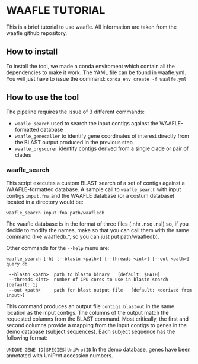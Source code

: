 # WAAFLE TUTORIAL
This is a brief tutorial to use waafle. All information are taken from the waafle github repository. 
## How to install
To install the tool, we made a conda enviroment which contain all the dependencies to make it work. The YAML file can be found in waafle.yml. You will just have to issue the command:
`conda env create -f waalfe.yml`
## How to use the tool
The pipeline requires the issue of 3 different commands: 
- `waafle_search` used to search the input contigs against the WAAFLE-formatted database
- `waafle_genecaller` to identify gene coordinates of interest directly from the BLAST output produced in the previous step 
- `waafle_orgscorer` identify contigs derived from a single clade or pair of clades
### waafle_search
This script executes a custom BLAST search of a set of contigs against a WAAFLE-formatted database.
A sample call to `waafle_search` with input contigs `input.fna` and the WAAFLE database (or a costum database) located in a directory would be: 

```
waafle_search input.fna path/waafledb
```

The waafle database is in the format of three files (.nhr .nsq .nsl) so, if you decide to modify the names, make so that you can call them with the same command (like waafledb.*, so you can just put path/waafledb).

Other commands for the `--help` menu are:

`waafle_search [-h] [--blastn <path>] [--threads <int>] [--out <path>] query db`
 ```
  --blastn <path>  path to blastn binary   [default: $PATH]
  --threads <int>  number of CPU cores to use in blastn search   [default: 1]
  --out <path>     path for blast output file   [default: <derived from input>] 
```
This command produces an output file `contigs.blastout` in the same location as the input contigs. 
The columns of the output match the requested columns from the BLAST command. Most critically, the first and second columns provide a mapping from the input contigs to genes in the demo database (subject sequences). Each subject sequence has the following format:

`UNIQUE-GENE-ID|SPECIES|UniProtID`
In the demo database, genes have been annotated with UniProt accession numbers.

